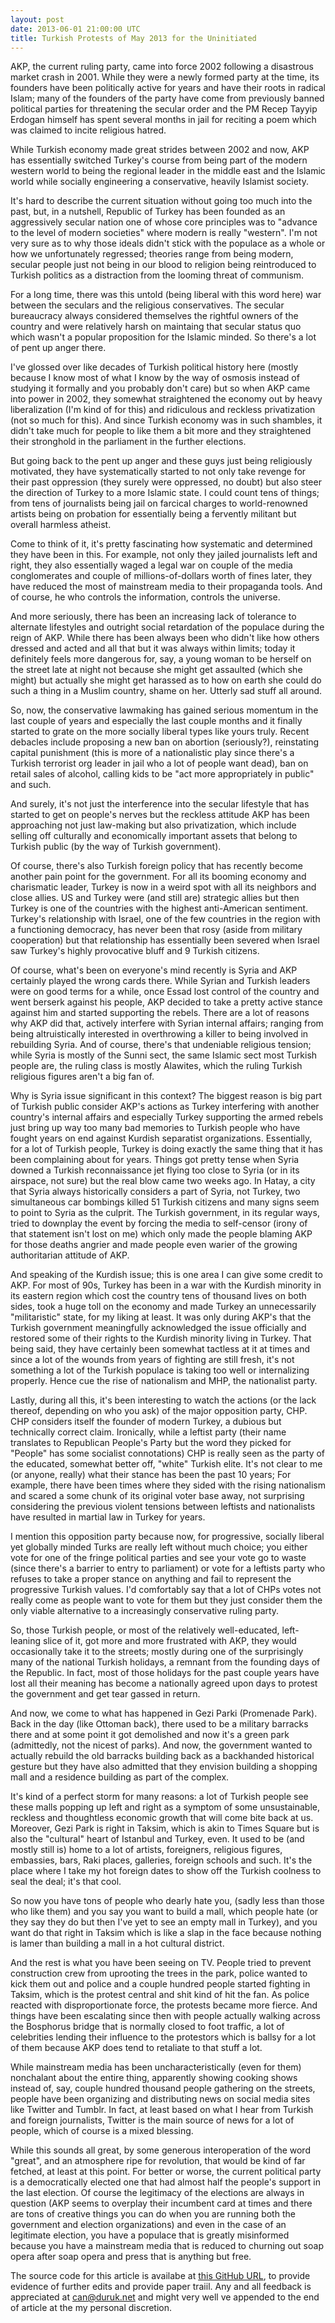 ```yaml
---
layout: post
date: 2013-06-01 21:00:00 UTC
title: Turkish Protests of May 2013 for the Uninitiated
---
```


AKP, the current ruling party, came into force 2002 following a disastrous market crash in 2001. While they were a newly formed party at the time, its founders have been politically active for years and have their roots in radical Islam; many of the founders of the party have come from previously banned political parties for threatening the secular order and the PM Recep Tayyip Erdogan himself has spent several months in jail for reciting a poem which was claimed to incite religious hatred.

While Turkish economy made great strides between 2002 and now, AKP has essentially switched Turkey's course from being part of the modern western world to being the regional leader in the middle east and the Islamic world while socially engineering a conservative, heavily Islamist society.

It's hard to describe the current situation without going too much into the past, but, in a nutshell, Republic of Turkey has been founded as an aggressively secular nation one of whose core principles was to "advance to the level of modern societies" where modern is really "western". I'm not very sure as to why those ideals didn't stick with the populace as a whole or how we unfortunately regressed; theories range from being modern, secular people just not being in our blood to religion being reintroduced to Turkish politics as a distraction from the looming threat of communism.

For a long time, there was this untold (being liberal with this word here) war between the seculars and the religious conservatives. The secular bureaucracy always considered themselves the rightful owners of the country and were relatively harsh on maintaing that secular status quo which wasn't a popular proposition for the Islamic minded. So there's a lot of pent up anger there.

I've glossed over like decades of Turkish political history here (mostly because I know most of what I know by the way of osmosis instead of studying it formally and you probably don't care) but so when AKP came into power in 2002, they somewhat straightened the economy out by heavy liberalization (I'm kind of for this) 	and ridiculous and reckless privatization (not so much for this). And since Turkish economy was in such shambles, it didn't take much for people to like them a bit more and they straightened their stronghold in the parliament in the further elections.

But going back to the pent up anger and these guys just being religiously motivated, they have systematically started to not only take revenge for their past oppression (they surely were oppressed, no doubt) but also steer the direction of Turkey to a more Islamic state. I could count tens of things; from tens of journalists being jail on farcical charges to world-renowned artists being on probation for essentially being a fervently militant but overall harmless atheist.

Come to think of it, it's pretty fascinating how systematic and determined they have been in this. For example, not only they jailed journalists left and right, they also essentially waged a legal war on couple of the media conglomerates and couple of millions-of-dollars worth of fines later, they have reduced the most of mainstream media to their propaganda tools. And of course, he who controls the information, controls the universe.

And more seriously, there has been an increasing lack of tolerance to alternate lifestyles and outright social retardation of the populace during the reign of AKP. While there has been always been who didn't like how others dressed and acted and all that but it was always within limits; today it definitely feels more dangerous for, say, a young woman to be herself on the street late at night not because she might get assaulted (which she might) but actually she might get harassed as to how on earth she could do such a thing in a Muslim country, shame on her. Utterly sad stuff all around.

So, now, the conservative lawmaking has gained serious momentum in the last couple of years and especially the last couple months and it finally started to grate on the more socially liberal types like yours truly. Recent debacles include proposing a new ban on abortion (seriously?), reinstating capital punishment (this is more of a nationalistic play since there's a Turkish terrorist org leader in jail who a lot of people want dead), ban on retail sales of alcohol, calling kids to be "act more appropriately in public" and such.

And surely, it's not just the interference into the secular lifestyle that has started to get on people's nerves but the reckless attitude AKP has been approaching not just law-making but also privatization, which include selling off culturally and economically important assets that belong to Turkish public (by the way of Turkish government).

Of course, there's also Turkish foreign policy that has recently become another pain point for the government. For all its booming economy and charismatic leader, Turkey is now in a weird spot with all its neighbors and close allies. US and Turkey were (and still are) strategic allies but then Turkey is one of the countries with the highest anti-American sentiment. Turkey's relationship with Israel, one of the few countries in the region with a functioning democracy, has never been that rosy (aside from military cooperation) but that relationship has essentially been severed when Israel saw Turkey's highly provocative bluff and 9 Turkish citizens. 

Of course, what's been on everyone's mind recently is Syria and AKP certainly played the wrong cards there. While Syrian and Turkish leaders were on good terms for a while, once Essad lost control of the country and went berserk against his people, AKP decided to take a pretty active stance against him and started supporting the rebels. There are a lot of reasons why AKP did that, actively interfere with Syrian internal affairs; ranging from being altruistically interested in overthrowing a killer to being involved in rebuilding Syria. And of course, there's that undeniable religious tension; while Syria is mostly of the Sunni sect, the same Islamic sect most Turkish people are, the ruling class is mostly Alawites, which the ruling Turkish religious figures aren't a big fan of.

Why is Syria issue significant in this context? The biggest reason is big part of Turkish public consider AKP's actions as Turkey interfering with another country's internal affairs and especially Turkey supporting the armed rebels just bring up way too many bad memories to Turkish people who have fought years on end against Kurdish separatist organizations. Essentially, for a lot of Turkish people, Turkey is doing exactly the same thing that it has been complaining about for years. Things got pretty tense when Syria downed a Turkish reconnaissance jet flying too close to Syria (or in its airspace, not sure) but the real blow came two weeks ago. In Hatay, a city that Syria always historically considers a part of Syria, not Turkey, two simultaneous car bombings killed 51 Turkish citizens and many signs seem to point to Syria as the culprit. The Turkish government, in its regular ways, tried to downplay the event by forcing the media to self-censor (irony of that statement isn't lost on me) which only made the people blaming AKP for those deaths angrier and made people even warier of the growing authoritarian attitude of AKP. 

And speaking of the Kurdish issue; this is one area I can give some credit to AKP. For most of 90s, Turkey has been in a war with the Kurdish minority in its eastern region which cost the country tens of thousand lives on both sides, took a huge toll on the economy and made Turkey an unnecessarily "militaristic" state, for my liking at least. It was only during AKP's that the Turkish government meaningfully acknowledged the issue officially and restored some of their rights to the Kurdish minority living in Turkey. That being said, they have certainly been somewhat tactless at it at times and since a lot of the wounds from years of fighting are still fresh, it's not something a lot of the Turkish populace is taking too well or internalizing properly. Hence cue the rise of nationalism and MHP, the nationalist party.

Lastly, during all this, it's been interesting to watch the actions (or the lack thereof, depending on who you ask) of the major opposition party, CHP. CHP considers itself the founder of modern Turkey, a dubious but technically correct claim. Ironically, while a leftist party (their name translates to Republican People's Party but the word they picked for "People" has some socialist connotations) CHP is really seen as the party of the educated, somewhat better off, "white" Turkish elite. It's not clear to me (or anyone, really) what their stance has been the past 10 years; For example, there have been times where they sided with the rising nationalism and scared a some chunk of its original voter base away, not surprising considering the previous violent tensions between leftists and nationalists have resulted in martial law in Turkey for years.

I mention this opposition party because now, for progressive, socially liberal yet globally minded Turks are really left without much choice; you either vote for one of the fringe political parties and see your vote go to waste (since there's a barrier to entry to parliament) or vote for a leftists party who refuses to take a proper stance on anything and fail to represent the progressive Turkish values. I'd comfortably say that a lot of CHPs votes not really come as people want to vote for them but they just consider them the only viable alternative to a increasingly conservative ruling party.

So, those Turkish people, or most of the relatively well-educated, left-leaning slice of it, got more and more frustrated with AKP, they would occasionally take it to the streets; mostly during one of the surprisingly many of the national Turkish holidays, a remnant from the founding days of the Republic. In fact, most of those holidays for the past couple years have lost all their meaning has become a nationally agreed upon days to protest the government and get tear gassed in return.

And now, we come to what has happened in Gezi Parki (Promenade Park). Back in the day (like Ottoman back), there used to be a military barracks there and at some point it got demolished and now it's a green park (admittedly, not the nicest of parks). And now, the government wanted to actually rebuild the old barracks building back as a backhanded historical gesture but they have also admitted that they envision building a shopping mall and a residence building as part of the complex.

It's kind of a perfect storm for many reasons: a lot of Turkish people see these malls popping up left and right as a symptom of some unsustainable, reckless and thoughtless economic growth that will come bite back at us. Moreover, Gezi Park is right in Taksim, which is akin to Times Square but is also the "cultural" heart of Istanbul and Turkey, even. It used to be (and mostly still is) home to a lot of artists, foreigners, religious figures, embassies, bars, Raki places, galleries, foreign schools and such. It's the place where I take my hot foreign dates to show off the Turkish coolness to seal the deal; it's that cool.

So now you have tons of people who dearly hate you, (sadly less than those who like them) and you say you want to build a mall, which people hate (or they say they do but then I've yet to see an empty mall in Turkey), and you want do that right in Taksim which is like a slap in the face because nothing is lamer than building a mall in a hot cultural district.

And the rest is what you have been seeing on TV. People tried to prevent construction crew from uprooting the trees in the park, police wanted to kick them out and police and a couple hundred people started fighting in Taksim, which is the protest central and shit kind of hit the fan. As police reacted with disproportionate force, the protests became more fierce. And things have been escalating since then with people actually walking across the Bosphorus bridge that is normally closed to foot traffic, a lot of celebrities lending their influence to the protestors which is ballsy for a lot of them because AKP does tend to retaliate to that stuff a lot. 

While mainstream media has been uncharacteristically (even for them) nonchalant about the entire thing, apparently showing cooking shows instead of, say, couple hundred thousand people gathering on the streets, people have been organizing and distributing news on social media sites like Twitter and Tumblr. In fact, at least based on what I hear from Turkish and foreign journalists, Twitter is the main source of news for a lot of people, which of course is a mixed blessing.

While this sounds all great, by some generous interoperation of the word "great", and an atmosphere ripe for revolution, that would be kind of far fetched, at least at this point. For better or worse, the current political party is a democratically elected one that had almost half the people's support in the last election. Of course the legitimacy of the elections are always in question (AKP seems to overplay their incumbent card at times and there are tons of creative things you can do when you are running both the government and election organizations) and even in the case of an legitimate election, you have a populace that is greatly misinformed because you have a mainstream media that is reduced to churning out soap opera after soap opera and press that is anything but free.

<div class="outro">
  <p>
    The source code for this article is availabe at <a href="https://github.com/cduruk/cduruk.github.com/blob/master/_posts/2013-07-01-turkish-protests-of-2013.md">this GitHub URL</a>, to provide evidence of further edits and provide paper traiil. Any and all feedback is appreciated at <a href="mailto:can@duruk.net">can@duruk.net</a> and might very well ve appended to the end of article at the my personal discretion.
  </p>
</div>
